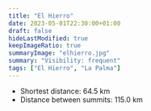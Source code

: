 ```yaml
---
title: "El Hierro"
date: 2023-05-01T22:30:00+01:00
draft: false
hideLastModified: true
keepImageRatio: true
summaryImage: "elhierro.jpg"
summary: "Visibility: frequent"
tags: ["El Hierro", "La Palma"]
---
```


- Shortest distance: 64.5 km
- Distance between summits: 115.0 km


